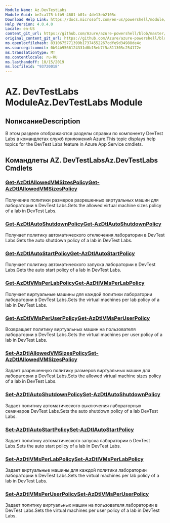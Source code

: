 ```yaml
---
Module Name: Az.DevTestLabs
Module Guid: be2ca175-bfb9-4601-b01c-4de13eb2105c
Download Help Link: https://docs.microsoft.com/en-us/powershell/module/az.devtestlabs
Help Version: 4.0.4.0
Locale: en-US
content_git_url: https://github.com/Azure/azure-powershell/blob/master/src/DevTestLabs/DevTestLabs/help/Az.DevTestLabs.md
original_content_git_url: https://github.com/Azure/azure-powershell/blob/master/src/DevTestLabs/DevTestLabs/help/Az.DevTestLabs.md
ms.openlocfilehash: 8310675771399b17374552267cdfe9d34988de4c
ms.sourcegitcommit: 0b94b9566124331d0b15eb7f5a811305c254172e
ms.translationtype: MT
ms.contentlocale: ru-RU
ms.lasthandoff: 10/15/2019
ms.locfileid: "93720018"
---
```

# <span data-ttu-id="e2a26-101">AZ. DevTestLabs Module</span><span class="sxs-lookup"><span data-stu-id="e2a26-101">Az.DevTestLabs Module</span></span>
## <span data-ttu-id="e2a26-102">Nописание</span><span class="sxs-lookup"><span data-stu-id="e2a26-102">Description</span></span>
<span data-ttu-id="e2a26-103">В этом разделе отображаются разделы справки по компоненту DevTest Labs в командлетах служб приложений Azure.</span><span class="sxs-lookup"><span data-stu-id="e2a26-103">This topic displays help topics for the DevTest Labs feature in Azure App Service cmdlets.</span></span>

## <span data-ttu-id="e2a26-104">Командлеты AZ. DevTestLabs</span><span class="sxs-lookup"><span data-stu-id="e2a26-104">Az.DevTestLabs Cmdlets</span></span>
### [<span data-ttu-id="e2a26-105">Get-AzDtlAllowedVMSizesPolicy</span><span class="sxs-lookup"><span data-stu-id="e2a26-105">Get-AzDtlAllowedVMSizesPolicy</span></span>](Get-AzDtlAllowedVMSizesPolicy.md)
<span data-ttu-id="e2a26-106">Получение политики размеров разрешенных виртуальных машин для лаборатории в DevTest Labs.</span><span class="sxs-lookup"><span data-stu-id="e2a26-106">Gets the allowed virtual machine sizes policy of a lab in DevTest Labs.</span></span>

### [<span data-ttu-id="e2a26-107">Get-AzDtlAutoShutdownPolicy</span><span class="sxs-lookup"><span data-stu-id="e2a26-107">Get-AzDtlAutoShutdownPolicy</span></span>](Get-AzDtlAutoShutdownPolicy.md)
<span data-ttu-id="e2a26-108">Получает политику автоматического отключения лаборатории в DevTest Labs.</span><span class="sxs-lookup"><span data-stu-id="e2a26-108">Gets the auto shutdown policy of a lab in DevTest Labs.</span></span>

### [<span data-ttu-id="e2a26-109">Get-AzDtlAutoStartPolicy</span><span class="sxs-lookup"><span data-stu-id="e2a26-109">Get-AzDtlAutoStartPolicy</span></span>](Get-AzDtlAutoStartPolicy.md)
<span data-ttu-id="e2a26-110">Получает политику автоматического запуска лаборатории в DevTest Labs.</span><span class="sxs-lookup"><span data-stu-id="e2a26-110">Gets the auto start policy of a lab in DevTest Labs.</span></span>

### [<span data-ttu-id="e2a26-111">Get-AzDtlVMsPerLabPolicy</span><span class="sxs-lookup"><span data-stu-id="e2a26-111">Get-AzDtlVMsPerLabPolicy</span></span>](Get-AzDtlVMsPerLabPolicy.md)
<span data-ttu-id="e2a26-112">Получает виртуальные машины для каждой политики лаборатории лаборатории в DevTest Labs.</span><span class="sxs-lookup"><span data-stu-id="e2a26-112">Gets the virtual machines per lab policy of a lab in DevTest Labs.</span></span>

### [<span data-ttu-id="e2a26-113">Get-AzDtlVMsPerUserPolicy</span><span class="sxs-lookup"><span data-stu-id="e2a26-113">Get-AzDtlVMsPerUserPolicy</span></span>](Get-AzDtlVMsPerUserPolicy.md)
<span data-ttu-id="e2a26-114">Возвращает политику виртуальных машин на пользователя лаборатории в DevTest Labs.</span><span class="sxs-lookup"><span data-stu-id="e2a26-114">Gets the virtual machines per user policy of a lab in DevTest Labs.</span></span>

### [<span data-ttu-id="e2a26-115">Set-AzDtlAllowedVMSizesPolicy</span><span class="sxs-lookup"><span data-stu-id="e2a26-115">Set-AzDtlAllowedVMSizesPolicy</span></span>](Set-AzDtlAllowedVMSizesPolicy.md)
<span data-ttu-id="e2a26-116">Задает разрешенную политику размеров виртуальных машин для лаборатории в DevTest Labs.</span><span class="sxs-lookup"><span data-stu-id="e2a26-116">Sets the allowed virtual machine sizes policy of a lab in DevTest Labs.</span></span>

### [<span data-ttu-id="e2a26-117">Set-AzDtlAutoShutdownPolicy</span><span class="sxs-lookup"><span data-stu-id="e2a26-117">Set-AzDtlAutoShutdownPolicy</span></span>](Set-AzDtlAutoShutdownPolicy.md)
<span data-ttu-id="e2a26-118">Задает политику автоматического выключения лабораторных семинаров DevTest Labs.</span><span class="sxs-lookup"><span data-stu-id="e2a26-118">Sets the auto shutdown policy of a lab DevTest Labs.</span></span>

### [<span data-ttu-id="e2a26-119">Set-AzDtlAutoStartPolicy</span><span class="sxs-lookup"><span data-stu-id="e2a26-119">Set-AzDtlAutoStartPolicy</span></span>](Set-AzDtlAutoStartPolicy.md)
<span data-ttu-id="e2a26-120">Задает политику автоматического запуска лаборатории в DevTest Labs.</span><span class="sxs-lookup"><span data-stu-id="e2a26-120">Sets the auto start policy of a lab in DevTest Labs.</span></span>

### [<span data-ttu-id="e2a26-121">Set-AzDtlVMsPerLabPolicy</span><span class="sxs-lookup"><span data-stu-id="e2a26-121">Set-AzDtlVMsPerLabPolicy</span></span>](Set-AzDtlVMsPerLabPolicy.md)
<span data-ttu-id="e2a26-122">Задает виртуальные машины для каждой политики лаборатории лаборатории в DevTest Labs.</span><span class="sxs-lookup"><span data-stu-id="e2a26-122">Sets the virtual machines per lab policy of a lab in DevTest Labs.</span></span>

### [<span data-ttu-id="e2a26-123">Set-AzDtlVMsPerUserPolicy</span><span class="sxs-lookup"><span data-stu-id="e2a26-123">Set-AzDtlVMsPerUserPolicy</span></span>](Set-AzDtlVMsPerUserPolicy.md)
<span data-ttu-id="e2a26-124">Задает политику виртуальных машин на пользователя лаборатории в DevTest Labs.</span><span class="sxs-lookup"><span data-stu-id="e2a26-124">Sets the virtual machines per user policy of a lab in DevTest Labs.</span></span>

